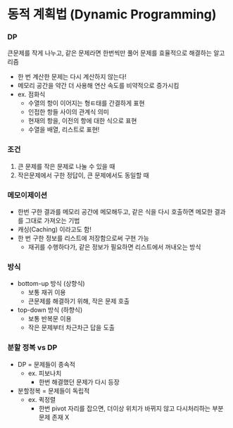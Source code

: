 # 동적 계획법 (Dynamic Programming)

### DP

큰문제를 작게 나누고, 같은 문제라면 한번씩만 풀어 문제를 효율적으로 해결하는 알고리즘

- 한 번 계산한 문제는 다시 계산하지 않는다!
- 메모리 공간을 약간 더 사용해 연산 속도를 비약적으로 증가시킴
- ex. 점화식
  - 수열의 항이 이어지는 형ㅌ태를 간결하게 표현
  - 인접한 항들 사이의 관계식 의미
  - 현재의 항을, 이전의 항에 대한 식으로 표현
  - 수열을 배열, 리스트로 표현! <br>

### 조건

1. 큰 문제를 작은 문제로 나눌 수 있을 때
2. 작은문제에서 구한 정답이, 큰 문제에서도 동일할 때 <br>

### 메모이제이션

- 한번 구한 결과를 메모리 공간에 메모해두고, 같은 식을 다시 호출하면 메모한 결과를 그대로 가져오는 기법
- 캐싱(Caching) 이라고도 함!
- 한 번 구한 정보를 리스트에 저장함으로써 구현 가능
  - 재귀를 수행하다가, 같은 정보가 필요하면 리스트에서 꺼내오는 방식 <br>

### 방식

- bottom-up 방식 (상향식)
  - 보통 재귀 이용
  - 큰문제를 해결하기 위해, 작은 문제 호출
- top-down 방식 (하향식)
  - 보통 반복문 이용
  - 작은 문제부터 차근차근 답을 도출 <br>

### 분할 정복 vs DP

- DP = 문제들이 종속적
  - ex. 피보나치
    - 한번 해결했던 문제가 다시 등장
- 분할정복 = 문제들이 독립적
  - ex. 퀵정렬
    - 한번 pivot 자리를 잡으면, 더이상 위치가 바뀌지 않고 다시처리하는 부분문제 존재 X
